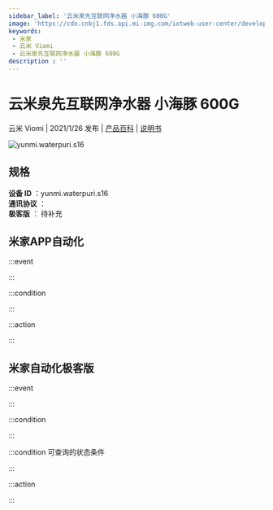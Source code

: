 ```yaml
---
sidebar_label: '云米泉先互联网净水器 小海豚 600G'
image: 'https://cdn.cnbj1.fds.api.mi-img.com/iotweb-user-center/developer_1679047840106soR65SlZ.png?GalaxyAccessKeyId=AKVGLQWBOVIRQ3XLEW&Expires=9223372036854775807&Signature=n8zNNjvL/AlbNTrlPmPQa9giM9I='
keywords: 
 - 米家
 - 云米 Viomi
 - 云米泉先互联网净水器 小海豚 600G
description : ''
---
```

# 云米泉先互联网净水器 小海豚 600G

云米 Viomi | 2021/1/26 发布 | [产品百科](https://home.mi.com/webapp/content/baike/product/index.html?model=yunmi.waterpuri.s16/) | [说明书](https://home.mi.com/views/introduction.html?model=yunmi.waterpuri.s16&region=cn)

![yunmi.waterpuri.s16](https://cdn.cnbj1.fds.api.mi-img.com/iotweb-user-center/developer_1679047840106soR65SlZ.png?GalaxyAccessKeyId=AKVGLQWBOVIRQ3XLEW&Expires=9223372036854775807&Signature=n8zNNjvL/AlbNTrlPmPQa9giM9I=)

## 规格  
> 
**设备 ID** ：yunmi.waterpuri.s16  
**通讯协议** ：  
**极客版**  ： 待补充 


## 米家APP自动化  

:::event  

:::

:::condition  

:::

:::action   

:::

## 米家自动化极客版  

:::event  

:::

:::condition  

:::

:::condition 可查询的状态条件  

:::

:::action  

:::

        
